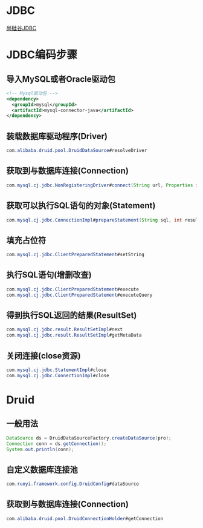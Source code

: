 # JDBC

[尚硅谷JDBC](https://www.bilibili.com/video/BV1eJ411c7rf)



# JDBC编码步骤

## 导入MySQL或者Oracle驱动包

~~~xml
<!-- Mysql驱动包 -->
<dependency>
  <groupId>mysql</groupId>
  <artifactId>mysql-connector-java</artifactId>
</dependency>
~~~

## 装载数据库驱动程序(Driver)

~~~java
com.alibaba.druid.pool.DruidDataSource#resolveDriver
~~~

## 获取到与数据库连接(Connection)

~~~java
com.mysql.cj.jdbc.NonRegisteringDriver#connect(String url, Properties info)
~~~

## 获取可以执行SQL语句的对象(Statement)

```java
com.mysql.cj.jdbc.ConnectionImpl#prepareStatement(String sql, int resultSetType, int resultSetConcurrency)
```

## 填充占位符

```java
com.mysql.cj.jdbc.ClientPreparedStatement#setString
```

## 执行SQL语句(增删改查)

```java
com.mysql.cj.jdbc.ClientPreparedStatement#execute
com.mysql.cj.jdbc.ClientPreparedStatement#executeQuery
```

## 得到执行SQL返回的结果(ResultSet)

```java
com.mysql.cj.jdbc.result.ResultSetImpl#next
com.mysql.cj.jdbc.result.ResultSetImpl#getMetaData
```

## 关闭连接(close资源)

```java
com.mysql.cj.jdbc.StatementImpl#close
com.mysql.cj.jdbc.ConnectionImpl#close
```

# Druid

## 一般用法

```java
DataSource ds = DruidDataSourceFactory.createDataSource(pro);
Connection conn = ds.getConnection();
System.out.println(conn);
```

## 自定义数据库连接池

```java
com.ruoyi.framework.config.DruidConfig#dataSource
```

## 获取到与数据库连接(Connection)

```java
com.alibaba.druid.pool.DruidConnectionHolder#getConnection
```

